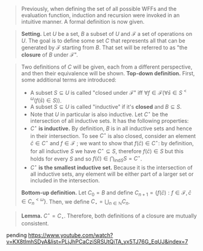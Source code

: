 > Previously, when defining the set of all possible WFFs and the evaluation function, induction and recursion were invoked in an intuitive manner. A formal definition is now given.

> **Setting.** Let $U$ be a set, $B$ a subset of $U$ and $\mathcal F$ a set of operations on $U$.
> The goal is to define some set $C$ that represents all that can be generated by $\mathcal F$ starting from $B$. That set will be referred to as "the **closure** of $B$ under $\mathcal F$".

> Two definitions of $C$ will be given, each from a different perspective, and then their equivalence will be shown.
> **Top-down definition.** First, some additional terms are introduced:
> - A subset $S \subseteq U$ is called "closed under $\mathcal F$" iff $\forall f \in \mathcal F (\forall \bar s \in S^{<\omega}(f(\bar s)\in S))$.
> - A subset $S \subseteq U$ is called "inductive" if it's **closed** and $B \subseteq S$.
> - Note that $U$ in particular is also inductive.
> Let $C^\star$ be the intersection of all inductive sets. It has the following properties:
> - $C^\star$ **is inductive.** By definition, $B$ is in all inductive sets and hence in their intersection. To see $C^\star$ is also closed, consider an element $\bar c \in C^\star$ and $f \in \mathcal F$ ; we want to show that $f(\bar c) \in C^\star$: by definition, for all inductive $S$ we have $C^\star \subseteq S$, therefore $f(\bar c) \in S$ but this holds for every $S$ and so $f(\bar c) \in \bigcap_{\text{ind}S} S = C^\star$.
> - $C^\star$ **is the smallest inductive set.** Because it is the intersection of all inductive sets, any element will be either part of a larger set or included in the intersection.
> 
> **Bottom-up definition.** Let $C_0 = B$ and define $C_{n+1}=\{f(\bar c) : f\in\mathcal F, \bar c \in C^{<\omega}_n\}$. Then, we define $C_\star = \bigcup_{n\in \mathbb N}C_n$.

> **Lemma.** $C^\star = C_\star$. Therefore, both definitions of a closure are mutually consistent.
> 

pending
https://www.youtube.com/watch?v=KX8tImhSDyA&list=PLjJhPCaCziSRSUtQiTA_yx5TJ76G_EqUJ&index=7